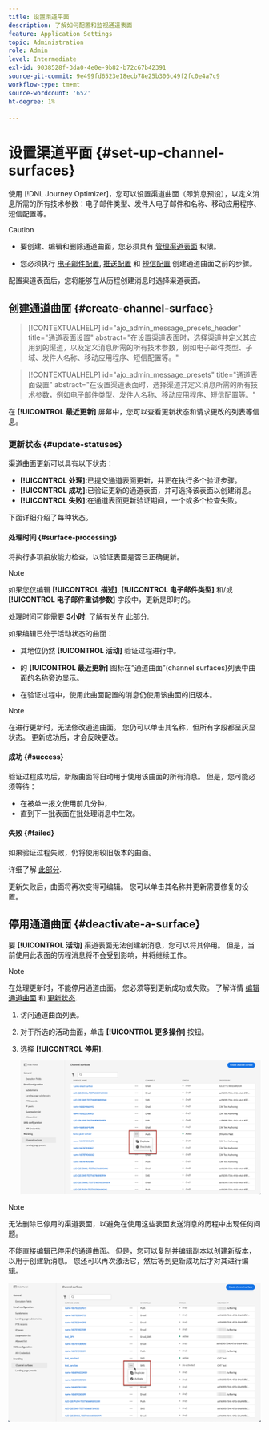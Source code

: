 ```yaml
---
title: 设置渠道平面
description: 了解如何配置和监视通道表面
feature: Application Settings
topic: Administration
role: Admin
level: Intermediate
exl-id: 9038528f-3da0-4e0e-9b82-b72c67b42391
source-git-commit: 9e499fd6523e18ecb78e25b306c49f2fc0e4a7c9
workflow-type: tm+mt
source-wordcount: '652'
ht-degree: 1%

---
```


# 设置渠道平面 {#set-up-channel-surfaces}

使用 [!DNL Journey Optimizer]，您可以设置渠道曲面（即消息预设），以定义消息所需的所有技术参数：电子邮件类型、发件人电子邮件和名称、移动应用程序、短信配置等。

>[!CAUTION]
>
> * 要创建、编辑和删除通道曲面，您必须具有 [管理渠道表面](../administration/high-low-permissions.md#manage-channel-surface) 权限。
>
> * 您必须执行 [电子邮件配置](#configure-email-settings), [推送配置](../configuration/push-configuration.md) 和 [短信配置](../configuration/sms-configuration.md) 创建通道曲面之前的步骤。


配置渠道表面后，您将能够在从历程创建消息时选择渠道表面。

<!--
➡️ [Learn how to create and use email surfaces in this video](#video-presets)
-->

## 创建通道曲面 {#create-channel-surface}

>[!CONTEXTUALHELP]
>id="ajo_admin_message_presets_header"
>title="通道表面设置"
>abstract="在设置渠道表面时，选择渠道并定义其应用到的渠道，以及定义消息所需的所有技术参数，例如电子邮件类型、子域、发件人名称、移动应用程序、短信配置等。"

>[!CONTEXTUALHELP]
>id="ajo_admin_message_presets"
>title="通道表面设置"
>abstract="在设置渠道表面时，选择渠道并定义消息所需的所有技术参数，例如电子邮件类型、发件人名称、移动应用程序、短信配置等。"

<!--New contextual help content for September release: A channel surface defines all the technical parameters required for your messages (email type, sender name, mobile apps, SMS configuration, etc.): once configured, you will be able to select it when creating actions from a journey or a campaign. Note that you must have the Manage channel surface permission to create, edit and delete channel surfaces.

To create a channel surface, follow these steps:

1. Access the **[!UICONTROL Channels]** > **[!UICONTROL Branding]** > **[!UICONTROL Channel surfaces]** menu, then click **[!UICONTROL Create channel surface]**.

    ![](assets/preset-create.png)

1. Enter a name and a description (optional) for the surface, then select the channel(s) to configure.

    ![](assets/preset-general.png)

    >[!NOTE]
    >
    > Names must begin with a letter (A-Z). It can only contain alpha-numeric characters. You can also use underscore `_`, dot`.` and hyphen `-` characters. 

1. If you selected the **[!UICONTROL Email]** channel, configure your settings as described in [this section](email-settings.md).

    ![](assets/preset-email.png)

1. For the **[!UICONTROL Push Notification]** channel, select at least one platform  -  **iOS** and/or **Android** -, and the mobile applications to use for each platform.

    ![](assets/preset-push.png)
        
    >[!NOTE]
    >
    >For more on how to configure your environment to send push notifications, refer to [this section](push-gs.md).

1. For the **[!UICONTROL SMS]** channel, define your settings as detailed in [this section](sms-configuration.md#message-preset-sms).

    ![](assets/preset-sms.png)

    >[!NOTE]
    >
    >For more on how to configure your environment to send SMS messages, refer to [this section](sms-configuration.md).

1. Once all the parameters have been configured, click **[!UICONTROL Submit]** to confirm. You can also save the channel surface as draft and resume its configuration later on.

    ![](assets/preset-submit.png)

    >[!NOTE]
    >
    >You cannot proceed with surface creation while the selected IP pool is under [edition](ip-pools.md#edit-ip-pool) (**[!UICONTROL Processing]** status), and has never been associated with the selected subdomain. [Learn more](#subdomains-and-ip-pools)
    >
    >Save the surface as draft and wait until the IP pool has the **[!UICONTROL Success]** status to resume surface creation.
    
1. Once the channel surface has been created, it displays in the list with the **[!UICONTROL Processing]** status.

    During this step, several checks will be performed to verify that it has been configured properly. The processing time is around **48h-72h**, and can take up to **7-10 business days**.

    These checks include configuration and technical tests that are performed by the Adobe team:

    * SPF validation
    * DKIM validation
    * MX record validation
    * Check IPs denylisting
    * Helo host check
    * IP pool verification
    * A/PTR record, t/m/res subdomain verification

    >[!NOTE]
    >
    >If the checks are not successful, learn more on the possible failure reasons in [this section](#monitor-channel-surfaces).  

1. Once the checks are successful, the channel surface gets the **[!UICONTROL Active]** status. It is ready to be used to deliver messages.

    ![](assets/preset-active.png)

## Monitor channel surfaces {#monitor-channel-surfaces}

All your channel surfaces display in the **[!UICONTROL Channels]** > **[!UICONTROL Channel surfaces]** menu. Filters are available to help you browse through the list (channel, user, status).

![](assets/preset-filters.png)

Once created, channel surfaces can have the following statuses:

* **[!UICONTROL Draft]**: The channel surface has been saved as a draft and has not been submitted yet. Open it to resume the configuration.
* **[!UICONTROL Processing]**: The channel surface has been submitted and is going through several verifications steps.
* **[!UICONTROL Active]**: The channel surface has been verified and can be selected to create messages.
* **[!UICONTROL Failed]**: One or several checks have failed during the channel surface verification.
* **[!UICONTROL Deactivated]**: The channel surface is deactivated. It cannot be used to create new messages.

In case a channel surface creation fails, the details on each possible failure reason are described below.

If one of these errors occurs, contact [Adobe Customer Care](https://helpx.adobe.com/enterprise/admin-guide.html/enterprise/using/support-for-experience-cloud.ug.html){target="_blank"} to get assistance.

* **SPF validation failed**: SPF (Sender Policy Framework) is an email authentication protocol that allows to specify authorized IPs that can send emails from a given subdomain. SPF validation failure means that the IP addresses in the SPF record do not match the IP addresses used for sending emails to the mailbox providers. 

* **DKIM validation failed**: DKIM (DomainKeys Identified Mail) allows the recipient server to verify that the received message was sent by the genuine sender of the associated domain and that the content of the original message was not altered on its way. DKIM validation failure means that the receiving mail servers are unable to verify the authenticity of the message content and its association with the sending domain.:

* **MX record validation failed**: MX (Mail eXchange) record validation failure means that the mail servers responsible for accepting inbound emails on behalf of a given subdomain are not correctly configured.

* **Deliverability configurations failed**: Deliverability configurations failure can happen due to any of the following reasons:
    * Blocklisting of the allocated IPs
    * Invalid `helo` name
    * Emails being sent from IPs other than the ones specified in the IP pool of the corresponding surface
    * Unable to deliver emails to inboxes of major ISPs like Gmail and Yahoo

## Edit a channel surface {#edit-channel-surface}

To edit a channel surface, follow the steps below.

>[!NOTE]
>
>You cannot edit the **[!UICONTROL Push notification settings]**. If a channel surface is only configured for the Push notification channel, it is not editable.

1. From the list, click a channel surface name to open it.

    ![](assets/preset-name.png)

1. Edit its properties as desired.

    >[!NOTE]
    >
    >If a channel surface has the **[!UICONTROL Active]** status, the **[!UICONTROL Name]**, **[!UICONTROL Select channel]** and **[!UICONTROL Subdomain]** fields are greyed out and cannot be edited.

1. Click **[!UICONTROL Submit]** to confirm your changes.

    >[!NOTE]
    >
    >You can also save the channel surface as draft and resume update later on.

Once the changes are submitted, the channel surface will go through a validation cycle similar to the one in place when [creating a channel surface](#create-channel-surface). The edition processing time can take up to **3 hours**.

>[!NOTE]
>
>If you only edit the **[!UICONTROL Description]**, **[!UICONTROL Email type]** and/or **[!UICONTROL Email retry parameters]** fields, the update is instantaneous.

### Update details {#update-details}

For channel surfaces that have the **[!UICONTROL Active]** status, you can check the details of the update. To do so:

Click the **[!UICONTROL Recent update]** icon that is displayed next to the active surface name.

![](assets/preset-recent-update-icon.png)

<!--You can also access the update details from an active channel surface while update is in progress.-->

在 **[!UICONTROL 最近更新]** 屏幕中，您可以查看更新状态和请求更改的列表等信息。

<!--![](assets/preset-recent-update-screen.png)-->

### 更新状态 {#update-statuses}

渠道曲面更新可以具有以下状态：

* **[!UICONTROL 处理]**:已提交通道表面更新，并正在执行多个验证步骤。
* **[!UICONTROL 成功]**:已验证更新的通道表面，并可选择该表面以创建消息。
* **[!UICONTROL 失败]**:在通道表面更新验证期间，一个或多个检查失败。

下面详细介绍了每种状态。

#### 处理时间 {#surface-processing}

将执行多项投放能力检查，以验证表面是否已正确更新。

>[!NOTE]
>
>如果您仅编辑 **[!UICONTROL 描述]**, **[!UICONTROL 电子邮件类型]** 和/或 **[!UICONTROL 电子邮件重试参数]** 字段中，更新是即时的。

处理时间可能需要 **3小时**. 了解有关在 [此部分](#create-channel-surface).

如果编辑已处于活动状态的曲面：

* 其地位仍然 **[!UICONTROL 活动]** 验证过程进行中。

* 的 **[!UICONTROL 最近更新]** 图标在“通道曲面”(channel surfaces)列表中曲面的名称旁边显示。

* 在验证过程中，使用此曲面配置的消息仍使用该曲面的旧版本。

>[!NOTE]
>
>在进行更新时，无法修改通道曲面。 您仍可以单击其名称，但所有字段都呈灰显状态。 更新成功后，才会反映更改。

#### 成功 {#success}

验证过程成功后，新版曲面将自动用于使用该曲面的所有消息。 但是，您可能必须等待：
* 在被单一报文使用前几分钟，
* 直到下一批表面在批处理消息中生效。

#### 失败 {#failed}

如果验证过程失败，仍将使用较旧版本的曲面。

详细了解 [此部分](#monitor-channel-surfaces).

更新失败后，曲面将再次变得可编辑。 您可以单击其名称并更新需要修复的设置。

## 停用通道曲面 {#deactivate-a-surface}

要 **[!UICONTROL 活动]** 渠道表面无法创建新消息，您可以将其停用。 但是，当前使用此表面的历程消息将不会受到影响，并将继续工作。

>[!NOTE]
>
>在处理更新时，不能停用通道曲面。 您必须等到更新成功或失败。 了解详情 [编辑通道曲面](#edit-channel-surface) 和 [更新状态](#update-statuses).

1. 访问通道曲面列表。

1. 对于所选的活动曲面，单击 **[!UICONTROL 更多操作]** 按钮。

1. 选择 **[!UICONTROL 停用]**.

   ![](assets/preset-deactivate.png)

>[!NOTE]
>
>无法删除已停用的渠道表面，以避免在使用这些表面发送消息的历程中出现任何问题。

不能直接编辑已停用的通道曲面。 但是，您可以复制并编辑副本以创建新版本，以用于创建新消息。 您还可以再次激活它，然后等到更新成功后才对其进行编辑。

![](assets/preset-activate.png)

<!--
## How-to video{#video-presets}

Learn how to create channel surfaces, how to use them and how to delegate a subdomain and create an IP pool.

>[!VIDEO](https://video.tv.adobe.com/v/334343?quality=12)
-->
